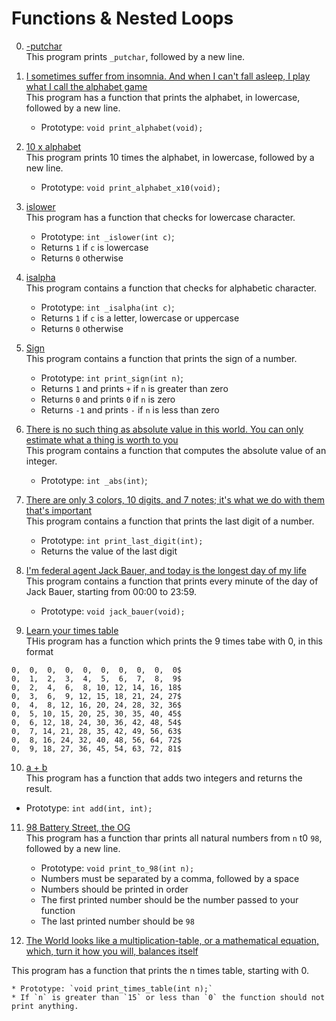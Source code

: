 # Functions & Nested Loops
0. [-putchar](./0-putchar.c)   
This program prints `_putchar`, followed by a new line.


1. [I sometimes suffer from insomnia. And when I can't fall asleep, I play what I call the alphabet game](./1-alphabet.c)   
This program has a function that prints the alphabet, in lowercase, followed by a new line.
	* Prototype: `void print_alphabet(void);`
	
2. [10 x alphabet](./2-print_alphabet_x10.c)   
This program prints 10 times the alphabet, in lowercase, followed by a new line.   
	* Prototype: `void print_alphabet_x10(void);`

3. [islower](./3-islower.c)   
This program has a function that checks for lowercase character.   

    * Prototype: `int _islower(int c)`;
    * Returns `1` if `c` is lowercase
    * Returns `0` otherwise


4. [isalpha](./4-isalpha.c)   
This program contains a function that checks for alphabetic character.

    * Prototype: `int _isalpha(int c)`;
    * Returns `1` if `c` is a letter, lowercase or uppercase
    * Returns `0` otherwise

5. [Sign](5-sign.c)   
This program contains a function that prints the sign of a number.

   * Prototype: `int print_sign(int n)`;
   * Returns `1` and prints `+` if `n` is greater than zero
   * Returns `0` and prints `0` if `n` is zero
   * Returns `-1` and prints `-` if `n` is less than zero


6. [There is no such thing as absolute value in this world. You can only estimate what a thing is worth to you](./6-abs.c)   
This program contains a function that computes the absolute value of an integer.

    * Prototype: `int _abs(int)`;

7. [There are only 3 colors, 10 digits, and 7 notes; it's what we do with them that's important](./7-print_last_digit.c)   
This program contains a function that prints the last digit of a number.

   * Prototype: `int print_last_digit(int);`
   * Returns the value of the last digit


8. [I'm federal agent Jack Bauer, and today is the longest day of my life](./8-24_hours.c)   
This program contains a function that prints every minute of the day of Jack Bauer, starting from 00:00 to 23:59.

    * Prototype: `void jack_bauer(void);`


9. [Learn your times table](./9-times_table.c)   
THis program has a function which prints the 9 times tabe with 0,
in this format    
```
0,  0,  0,  0,  0,  0,  0,  0,  0,  0$
0,  1,  2,  3,  4,  5,  6,  7,  8,  9$
0,  2,  4,  6,  8, 10, 12, 14, 16, 18$
0,  3,  6,  9, 12, 15, 18, 21, 24, 27$
0,  4,  8, 12, 16, 20, 24, 28, 32, 36$
0,  5, 10, 15, 20, 25, 30, 35, 40, 45$
0,  6, 12, 18, 24, 30, 36, 42, 48, 54$
0,  7, 14, 21, 28, 35, 42, 49, 56, 63$
0,  8, 16, 24, 32, 40, 48, 56, 64, 72$
0,  9, 18, 27, 36, 45, 54, 63, 72, 81$
```


10. [a + b](./10-add.c)   
This program has a function that adds two integers and returns the result.

   * Prototype: `int add(int, int);`



11. [98 Battery Street, the OG](./11-print_to_98.c)   
This program has a function thar prints all natural numbers from `n` t0 `98`, followed by a new line.

	* Prototype: `void print_to_98(int n);`
	* Numbers must be separated by a comma, followed by a space
	* Numbers should be printed in order
	* The first printed number should be the number passed to your function
	* The last printed number should be `98`

12. [The World looks like a multiplication-table, or a mathematical equation, which, turn it how you will, balances itself](./100-times_table.c)    

This program has a function that prints the n times table, starting with 0.

    * Prototype: `void print_times_table(int n);`
    * If `n` is greater than `15` or less than `0` the function should not print anything.





















